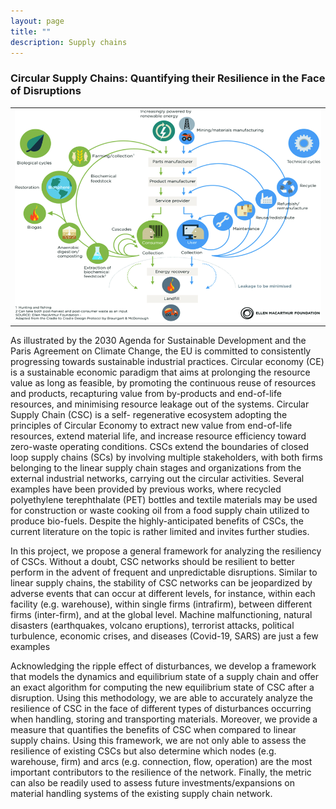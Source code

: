 ```yaml
---
layout: page
title: ""
description: Supply chains
---
```



### <a name="circular supply chains"></a>Circular Supply Chains: Quantifying their Resilience in the Face of Disruptions

<table class="wide">
<tr>
  <td class="figure">	
    <img src="../publpics/Butterfly_diagram_CE.png" alt="" title="CE-figure"/>
  </td>
</tr>
</table>

As illustrated by the 2030 Agenda for Sustainable Development
and the Paris Agreement on Climate Change, the EU
is committed to consistently progressing towards sustainable
industrial practices. Circular economy (CE) is a sustainable
economic paradigm that aims at prolonging the resource value
as long as feasible, by promoting the continuous reuse of
resources and products, recapturing value from by-products
and end-of-life resources, and minimising resource leakage
out of the systems. Circular Supply Chain (CSC) is a self-
regenerative ecosystem adopting the principles of Circular
Economy to extract new value from end-of-life resources,
extend material life, and increase resource efficiency toward
zero-waste operating conditions. CSCs extend the boundaries
of closed loop supply chains (SCs) by involving multiple
stakeholders, with both firms belonging to the linear supply
chain stages and organizations from the external industrial
networks, carrying out the circular activities. Several examples 
have been provided by previous works, where recycled
polyethylene terephthalate (PET) bottles and textile materials
may be used for construction or waste cooking oil from
a food supply chain utilized to produce bio-fuels. Despite
the highly-anticipated benefits of CSCs, the current literature
on the topic is rather limited and invites further studies.

In this project, we propose a general framework for analyzing
the resiliency of CSCs. Without a doubt, CSC networks
should be resilient to better perform in the advent of frequent
 and unpredictable disruptions. Similar to linear supply
chains, the stability of CSC networks can be jeopardized
by adverse events that can occur at different levels, for
instance, within each facility (e.g. warehouse), within single
firms (intrafirm), between different firms (inter-firm), and at
the global level. Machine malfunctioning, natural disasters
(earthquakes, volcano eruptions), terrorist attacks, political
turbulence, economic crises, and diseases (Covid-19, SARS)
are just a few examples

Acknowledging the ripple
effect of disturbances, we develop a framework that models
the dynamics and equilibrium state of a supply chain and offer
an exact algorithm for computing the new equilibrium state
of CSC after a disruption. Using this methodology, we are
able to accurately analyze the resilience of CSC in the face
of different types of disturbances occurring when handling,
storing and transporting materials. Moreover, we provide a
measure that quantifies the benefits of CSC when compared
to linear supply chains. Using this framework, we are not
only able to assess the resilience of existing CSCs but also
determine which nodes (e.g. warehouse, firm) and arcs (e.g.
connection, flow, operation) are the most important contributors
to the resilience of the network. Finally, the metric can
also be readily used to assess future investments/expansions
on material handling systems of the existing supply chain
network.